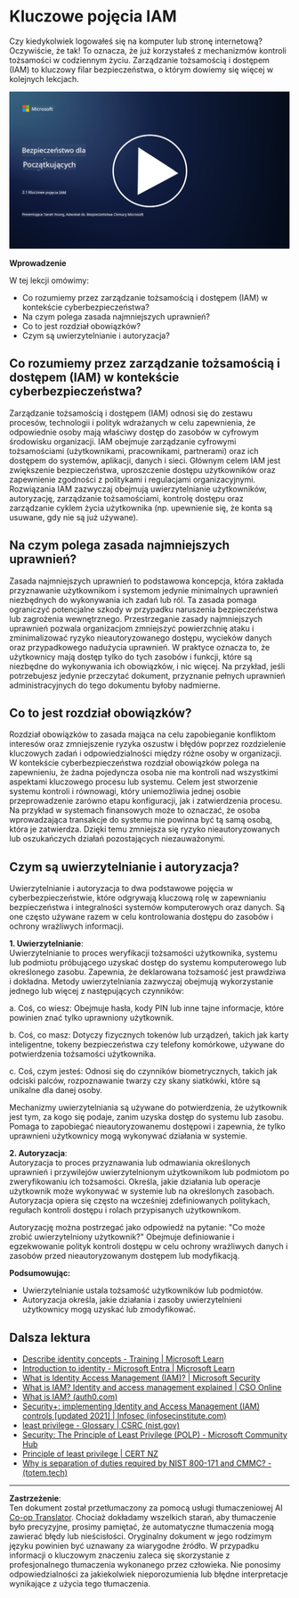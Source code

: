 <!--
CO_OP_TRANSLATOR_METADATA:
{
  "original_hash": "2e3864e3d579f0dbb4ac2ec8c5f82acf",
  "translation_date": "2025-09-03T16:55:54+00:00",
  "source_file": "2.1 IAM key concepts.md",
  "language_code": "pl"
}
-->
# Kluczowe pojęcia IAM

Czy kiedykolwiek logowałeś się na komputer lub stronę internetową? Oczywiście, że tak! To oznacza, że już korzystałeś z mechanizmów kontroli tożsamości w codziennym życiu. Zarządzanie tożsamością i dostępem (IAM) to kluczowy filar bezpieczeństwa, o którym dowiemy się więcej w kolejnych lekcjach.

[![Obejrzyj wideo](../../translated_images/2-1_placeholder.00302da3e773051f1319ab8d93ff0f19d3e80a27d4f939e647839f280ac9c0fb.pl.png)](https://learn-video.azurefd.net/vod/player?id=3d2a9cb5-e25a-4b25-9e5a-b3fee2360f24)

**Wprowadzenie**

W tej lekcji omówimy:

- Co rozumiemy przez zarządzanie tożsamością i dostępem (IAM) w kontekście cyberbezpieczeństwa?  
- Na czym polega zasada najmniejszych uprawnień?  
- Co to jest rozdział obowiązków?  
- Czym są uwierzytelnianie i autoryzacja?  

## Co rozumiemy przez zarządzanie tożsamością i dostępem (IAM) w kontekście cyberbezpieczeństwa?

Zarządzanie tożsamością i dostępem (IAM) odnosi się do zestawu procesów, technologii i polityk wdrażanych w celu zapewnienia, że odpowiednie osoby mają właściwy dostęp do zasobów w cyfrowym środowisku organizacji. IAM obejmuje zarządzanie cyfrowymi tożsamościami (użytkownikami, pracownikami, partnerami) oraz ich dostępem do systemów, aplikacji, danych i sieci. Głównym celem IAM jest zwiększenie bezpieczeństwa, uproszczenie dostępu użytkowników oraz zapewnienie zgodności z politykami i regulacjami organizacyjnymi. Rozwiązania IAM zazwyczaj obejmują uwierzytelnianie użytkowników, autoryzację, zarządzanie tożsamościami, kontrolę dostępu oraz zarządzanie cyklem życia użytkownika (np. upewnienie się, że konta są usuwane, gdy nie są już używane).

## Na czym polega zasada najmniejszych uprawnień?

Zasada najmniejszych uprawnień to podstawowa koncepcja, która zakłada przyznawanie użytkownikom i systemom jedynie minimalnych uprawnień niezbędnych do wykonywania ich zadań lub ról. Ta zasada pomaga ograniczyć potencjalne szkody w przypadku naruszenia bezpieczeństwa lub zagrożenia wewnętrznego. Przestrzeganie zasady najmniejszych uprawnień pozwala organizacjom zmniejszyć powierzchnię ataku i zminimalizować ryzyko nieautoryzowanego dostępu, wycieków danych oraz przypadkowego nadużycia uprawnień. W praktyce oznacza to, że użytkownicy mają dostęp tylko do tych zasobów i funkcji, które są niezbędne do wykonywania ich obowiązków, i nic więcej. Na przykład, jeśli potrzebujesz jedynie przeczytać dokument, przyznanie pełnych uprawnień administracyjnych do tego dokumentu byłoby nadmierne.

## Co to jest rozdział obowiązków?

Rozdział obowiązków to zasada mająca na celu zapobieganie konfliktom interesów oraz zmniejszenie ryzyka oszustw i błędów poprzez rozdzielenie kluczowych zadań i odpowiedzialności między różne osoby w organizacji. W kontekście cyberbezpieczeństwa rozdział obowiązków polega na zapewnieniu, że żadna pojedyncza osoba nie ma kontroli nad wszystkimi aspektami kluczowego procesu lub systemu. Celem jest stworzenie systemu kontroli i równowagi, który uniemożliwia jednej osobie przeprowadzenie zarówno etapu konfiguracji, jak i zatwierdzenia procesu. Na przykład w systemach finansowych może to oznaczać, że osoba wprowadzająca transakcje do systemu nie powinna być tą samą osobą, która je zatwierdza. Dzięki temu zmniejsza się ryzyko nieautoryzowanych lub oszukańczych działań pozostających niezauważonymi.

## Czym są uwierzytelnianie i autoryzacja?

Uwierzytelnianie i autoryzacja to dwa podstawowe pojęcia w cyberbezpieczeństwie, które odgrywają kluczową rolę w zapewnianiu bezpieczeństwa i integralności systemów komputerowych oraz danych. Są one często używane razem w celu kontrolowania dostępu do zasobów i ochrony wrażliwych informacji.

**1. Uwierzytelnianie**:  
Uwierzytelnianie to proces weryfikacji tożsamości użytkownika, systemu lub podmiotu próbującego uzyskać dostęp do systemu komputerowego lub określonego zasobu. Zapewnia, że deklarowana tożsamość jest prawdziwa i dokładna. Metody uwierzytelniania zazwyczaj obejmują wykorzystanie jednego lub więcej z następujących czynników:  

a. Coś, co wiesz: Obejmuje hasła, kody PIN lub inne tajne informacje, które powinien znać tylko uprawniony użytkownik.  

b. Coś, co masz: Dotyczy fizycznych tokenów lub urządzeń, takich jak karty inteligentne, tokeny bezpieczeństwa czy telefony komórkowe, używane do potwierdzenia tożsamości użytkownika.  

c. Coś, czym jesteś: Odnosi się do czynników biometrycznych, takich jak odciski palców, rozpoznawanie twarzy czy skany siatkówki, które są unikalne dla danej osoby.  

Mechanizmy uwierzytelniania są używane do potwierdzenia, że użytkownik jest tym, za kogo się podaje, zanim uzyska dostęp do systemu lub zasobu. Pomaga to zapobiegać nieautoryzowanemu dostępowi i zapewnia, że tylko uprawnieni użytkownicy mogą wykonywać działania w systemie.

**2. Autoryzacja**:  
Autoryzacja to proces przyznawania lub odmawiania określonych uprawnień i przywilejów uwierzytelnionym użytkownikom lub podmiotom po zweryfikowaniu ich tożsamości. Określa, jakie działania lub operacje użytkownik może wykonywać w systemie lub na określonych zasobach. Autoryzacja opiera się często na wcześniej zdefiniowanych politykach, regułach kontroli dostępu i rolach przypisanych użytkownikom.

Autoryzację można postrzegać jako odpowiedź na pytanie: "Co może zrobić uwierzytelniony użytkownik?" Obejmuje definiowanie i egzekwowanie polityk kontroli dostępu w celu ochrony wrażliwych danych i zasobów przed nieautoryzowanym dostępem lub modyfikacją.

**Podsumowując:**

- Uwierzytelnianie ustala tożsamość użytkowników lub podmiotów.  
- Autoryzacja określa, jakie działania i zasoby uwierzytelnieni użytkownicy mogą uzyskać lub zmodyfikować.  

## Dalsza lektura

- [Describe identity concepts - Training | Microsoft Learn](https://learn.microsoft.com/training/modules/describe-identity-principles-concepts/?WT.mc_id=academic-96948-sayoung)  
- [Introduction to identity - Microsoft Entra | Microsoft Learn](https://learn.microsoft.com/azure/active-directory/fundamentals/identity-fundamental-concepts?WT.mc_id=academic-96948-sayoung)  
- [What is Identity Access Management (IAM)? | Microsoft Security](https://www.microsoft.com/security/business/security-101/what-is-identity-access-management-iam?WT.mc_id=academic-96948-sayoung)  
- [What is IAM? Identity and access management explained | CSO Online](https://www.csoonline.com/article/518296/what-is-iam-identity-and-access-management-explained.html)  
- [What is IAM? (auth0.com)](https://auth0.com/blog/what-is-iam/)  
- [Security+: implementing Identity and Access Management (IAM) controls [updated 2021] | Infosec (infosecinstitute.com)](https://resources.infosecinstitute.com/certifications/securityplus/security-implementing-identity-and-access-management-iam-controls/)  
- [least privilege - Glossary | CSRC (nist.gov)](https://csrc.nist.gov/glossary/term/least_privilege)  
- [Security: The Principle of Least Privilege (POLP) - Microsoft Community Hub](https://techcommunity.microsoft.com/t5/azure-sql-blog/security-the-principle-of-least-privilege-polp/ba-p/2067390?WT.mc_id=academic-96948-sayoung)  
- [Principle of least privilege | CERT NZ](https://www.cert.govt.nz/it-specialists/critical-controls/principle-of-least-privilege/)  
- [Why is separation of duties required by NIST 800-171 and CMMC? - (totem.tech)](https://www.totem.tech/cmmc-separation-of-duties/)  

---

**Zastrzeżenie**:  
Ten dokument został przetłumaczony za pomocą usługi tłumaczeniowej AI [Co-op Translator](https://github.com/Azure/co-op-translator). Chociaż dokładamy wszelkich starań, aby tłumaczenie było precyzyjne, prosimy pamiętać, że automatyczne tłumaczenia mogą zawierać błędy lub nieścisłości. Oryginalny dokument w jego rodzimym języku powinien być uznawany za wiarygodne źródło. W przypadku informacji o kluczowym znaczeniu zaleca się skorzystanie z profesjonalnego tłumaczenia wykonanego przez człowieka. Nie ponosimy odpowiedzialności za jakiekolwiek nieporozumienia lub błędne interpretacje wynikające z użycia tego tłumaczenia.